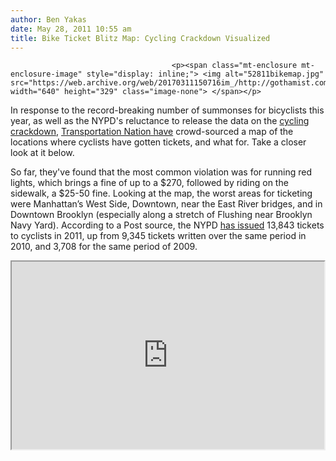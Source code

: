 ```yaml
---
author: Ben Yakas
date: May 28, 2011 10:55 am
title: Bike Ticket Blitz Map: Cycling Crackdown Visualized
---
```


	
										<p><span class="mt-enclosure mt-enclosure-image" style="display: inline;"> <img alt="52811bikemap.jpg" src="https://web.archive.org/web/20170311150716im_/http://gothamist.com/attachments/byakas/52811bikemap.jpg" width="640" height="329" class="image-none"> </span></p>

<p>In response to the record-breaking number of summonses for bicyclists this year, as well as the NYPD&apos;s reluctance to release the data on the <a href="https://web.archive.org/web/20170311150716/http://gothamist.com/tags/cyclistcrackdown">cycling crackdown</a>, <a href="https://web.archive.org/web/20170311150716/http://transportationnation.org/2011/05/27/bike-ticketing-in-new-york-widespread-on-the-rise/">Transportation Nation have</a> crowd-sourced a map of the locations where cyclists have gotten tickets, and what for. Take a closer look at it below.</p>

<p>So far, they&apos;ve found that the most common violation was for running red lights, which brings a fine of up to a $270, followed by riding on the sidewalk, a $25-50 fine. Looking at the map, the worst areas for ticketing were Manhattan&#x2019;s West Side, Downtown, near the East River bridges, and in Downtown Brooklyn (especially along a stretch of Flushing near Brooklyn Navy Yard). According to a Post source, the NYPD <a href="https://web.archive.org/web/20170311150716/http://gothamist.com/2011/05/25/cyclist_class_action_lawsuit_expect.php">has issued</a> 13,843 tickets to cyclists in 2011, up from 9,345 tickets written over the same period in 2010, and 3,708 for the same period of 2009. </p>

<div style="text-align: center;"><iframe width="500px" height="300px" scrolling="no" src="https://web.archive.org/web/20170311150716if_/http://www.google.com/fusiontables/embedviz?viz=MAP&amp;q=select+col6%2C+col12%2C+col13%2C+col14%2C+col15%2C+col20+from+899366+&amp;h=false&amp;lat=40.73112880602221&amp;lng=-73.95755767822266&amp;z=12&amp;t=1&amp;l=col12"></iframe></div>					
										
									
				
